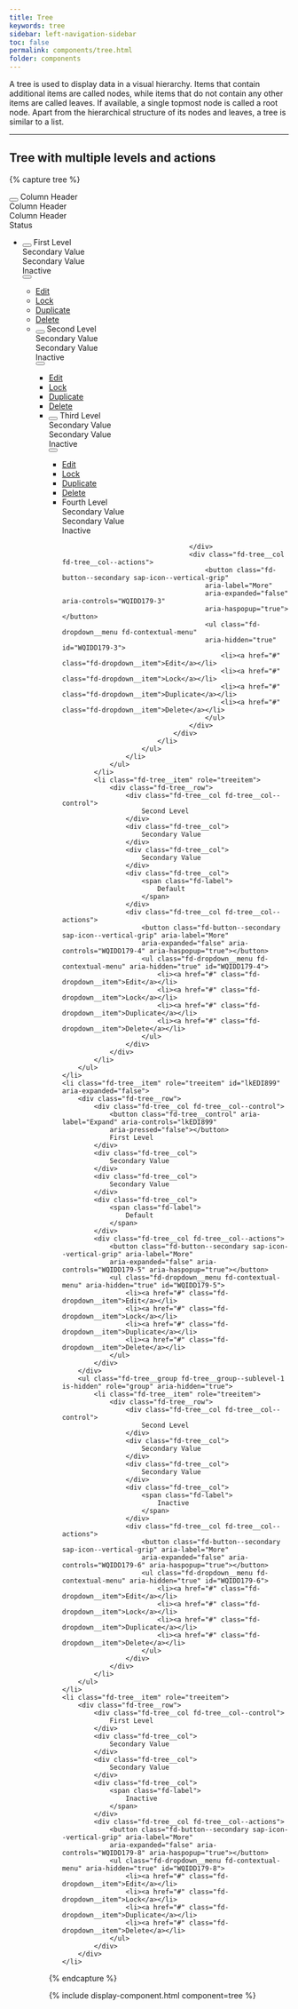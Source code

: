 ```yaml
---
title: Tree
keywords: tree
sidebar: left-navigation-sidebar
toc: false
permalink: components/tree.html
folder: components
---
```


A tree is used to display data in a visual hierarchy.
Items that contain additional items are called nodes, while items that do not contain any other items are called leaves. If available, a single topmost node is called a root node. Apart from the hierarchical structure of its nodes and leaves, a tree is similar to a list.

<hr/>

## Tree with multiple levels and actions

{% capture tree %}
<div class="fd-tree fd-tree--header">
    <div class="fd-tree__row fd-tree__row--header">
        <div class="fd-tree__col fd-tree__col--control">
            <button class="fd-tree__control" aria-label="Expand all" aria-controls="tWsod582" aria-pressed="false"></button>
            Column Header
        </div>
        <div class="fd-tree__col">
            Column Header
        </div>
        <div class="fd-tree__col">
            Column Header
        </div>
        <div class="fd-tree__col">
            Status
        </div>
        <div class="fd-tree__col fd-tree__col--actions">
        </div>
    </div>
</div>
<ul class="fd-tree" id="tWsod582" role="tree">
    <li class="fd-tree__item" role="treeitem" id="inYUX852" aria-expanded="false">
        <div class="fd-tree__row">
            <div class="fd-tree__col fd-tree__col--control">
                <button class="fd-tree__control" aria-label="Expand" aria-controls="inYUX852"
                aria-pressed="false"></button>
                First Level
            </div>
            <div class="fd-tree__col">
                Secondary Value
            </div>
            <div class="fd-tree__col">
                Secondary Value
            </div>
            <div class="fd-tree__col">
                <span class="fd-label">
                    Inactive
                </span>
            </div>
            <div class="fd-tree__col fd-tree__col--actions">
                <button class="fd-button--secondary sap-icon--vertical-grip" aria-label="More"
                aria-expanded="false" aria-controls="WQIDD179" aria-haspopup="true"></button>
                <ul class="fd-dropdown__menu fd-contextual-menu" aria-hidden="true" id="WQIDD179">
                    <li><a href="#" class="fd-dropdown__item">Edit</a></li>
                    <li><a href="#" class="fd-dropdown__item">Lock</a></li>
                    <li><a href="#" class="fd-dropdown__item">Duplicate</a></li>
                    <li><a href="#" class="fd-dropdown__item">Delete</a></li>
                </ul>
            </div>
        </div>
        <ul class="fd-tree__group fd-tree__group--sublevel-1 is-hidden" role="group" aria-hidden="true">
            <li class="fd-tree__item" role="treeitem" id="Bxd8s850" aria-expanded="false">
                <div class="fd-tree__row">
                    <div class="fd-tree__col fd-tree__col--control">
                        <button class="fd-tree__control" aria-label="Expand" aria-controls="Bxd8s850"
                        aria-pressed="false"></button>
                        Second Level
                    </div>
                    <div class="fd-tree__col">
                        Secondary Value
                    </div>
                    <div class="fd-tree__col">
                        Secondary Value
                    </div>
                    <div class="fd-tree__col">
                        <span class="fd-label">
                            Inactive
                        </span>
                    </div>
                    <div class="fd-tree__col fd-tree__col--actions">
                        <button class="fd-button--secondary sap-icon--vertical-grip" aria-label="More"
                        aria-expanded="false" aria-controls="WQIDD179-1" aria-haspopup="true"></button>
                        <ul class="fd-dropdown__menu fd-contextual-menu" aria-hidden="true" id="WQIDD179-1">
                            <li><a href="#" class="fd-dropdown__item">Edit</a></li>
                            <li><a href="#" class="fd-dropdown__item">Lock</a></li>
                            <li><a href="#" class="fd-dropdown__item">Duplicate</a></li>
                            <li><a href="#" class="fd-dropdown__item">Delete</a></li>
                        </ul>
                    </div>
                </div>
                <ul class="fd-tree__group fd-tree__group--sublevel-2 is-hidden" role="group" aria-hidden="true">
                    <li class="fd-tree__item" role="treeitem" id="qz9hB117" aria-expanded="false">
                        <div class="fd-tree__row">
                            <div class="fd-tree__col fd-tree__col--control">
                                <button class="fd-tree__control" aria-label="Expand" aria-controls="qz9hB117"
                                aria-pressed="false"></button>
                                Third Level
                            </div>
                            <div class="fd-tree__col">
                                Secondary Value
                            </div>
                            <div class="fd-tree__col">
                                Secondary Value
                            </div>
                            <div class="fd-tree__col">
                                <span class="fd-label">
                                    Inactive
                                </span>
                            </div>
                            <div class="fd-tree__col fd-tree__col--actions">
                                <button class="fd-button--secondary sap-icon--vertical-grip"
                                aria-label="More"
                                aria-expanded="false" aria-controls="WQIDD179-2"
                                aria-haspopup="true"></button>
                                <ul class="fd-dropdown__menu fd-contextual-menu"
                                aria-hidden="true" id="WQIDD179-2">
                                    <li><a href="#" class="fd-dropdown__item">Edit</a></li>
                                    <li><a href="#" class="fd-dropdown__item">Lock</a></li>
                                    <li><a href="#" class="fd-dropdown__item">Duplicate</a></li>
                                    <li><a href="#" class="fd-dropdown__item">Delete</a></li>
                                </ul>
                            </div>
                        </div>
                        <ul class="fd-tree__group fd-tree__group--sublevel-3 is-hidden"
                        role="group" aria-hidden="true">
                            <li class="fd-tree__item" role="treeitem">
                                <div class="fd-tree__row">
                                    <div class="fd-tree__col fd-tree__col--control">
                                        Fourth Level
                                    </div>
                                    <div class="fd-tree__col">
                                        Secondary Value
                                    </div>
                                    <div class="fd-tree__col">
                                        Secondary Value
                                    </div>
                                    <div class="fd-tree__col">
                                        <span class="fd-label">
                                            Inactive
                                        </span>

                                    </div>
                                    <div class="fd-tree__col fd-tree__col--actions">
                                        <button class="fd-button--secondary sap-icon--vertical-grip"
                                        aria-label="More"
                                        aria-expanded="false" aria-controls="WQIDD179-3"
                                        aria-haspopup="true"></button>
                                        <ul class="fd-dropdown__menu fd-contextual-menu"
                                        aria-hidden="true" id="WQIDD179-3">
                                            <li><a href="#" class="fd-dropdown__item">Edit</a></li>
                                            <li><a href="#" class="fd-dropdown__item">Lock</a></li>
                                            <li><a href="#" class="fd-dropdown__item">Duplicate</a></li>
                                            <li><a href="#" class="fd-dropdown__item">Delete</a></li>
                                        </ul>
                                    </div>
                                </div>
                            </li>
                        </ul>
                    </li>
                </ul>
            </li>
            <li class="fd-tree__item" role="treeitem">
                <div class="fd-tree__row">
                    <div class="fd-tree__col fd-tree__col--control">
                        Second Level
                    </div>
                    <div class="fd-tree__col">
                        Secondary Value
                    </div>
                    <div class="fd-tree__col">
                        Secondary Value
                    </div>
                    <div class="fd-tree__col">
                        <span class="fd-label">
                            Default
                        </span>
                    </div>
                    <div class="fd-tree__col fd-tree__col--actions">
                        <button class="fd-button--secondary sap-icon--vertical-grip" aria-label="More"
                        aria-expanded="false" aria-controls="WQIDD179-4" aria-haspopup="true"></button>
                        <ul class="fd-dropdown__menu fd-contextual-menu" aria-hidden="true" id="WQIDD179-4">
                            <li><a href="#" class="fd-dropdown__item">Edit</a></li>
                            <li><a href="#" class="fd-dropdown__item">Lock</a></li>
                            <li><a href="#" class="fd-dropdown__item">Duplicate</a></li>
                            <li><a href="#" class="fd-dropdown__item">Delete</a></li>
                        </ul>
                    </div>
                </div>
            </li>
        </ul>
    </li>
    <li class="fd-tree__item" role="treeitem" id="lkEDI899" aria-expanded="false">
        <div class="fd-tree__row">
            <div class="fd-tree__col fd-tree__col--control">
                <button class="fd-tree__control" aria-label="Expand" aria-controls="lkEDI899"
                aria-pressed="false"></button>
                First Level
            </div>
            <div class="fd-tree__col">
                Secondary Value
            </div>
            <div class="fd-tree__col">
                Secondary Value
            </div>
            <div class="fd-tree__col">
                <span class="fd-label">
                    Default
                </span>
            </div>
            <div class="fd-tree__col fd-tree__col--actions">
                <button class="fd-button--secondary sap-icon--vertical-grip" aria-label="More"
                aria-expanded="false" aria-controls="WQIDD179-5" aria-haspopup="true"></button>
                <ul class="fd-dropdown__menu fd-contextual-menu" aria-hidden="true" id="WQIDD179-5">
                    <li><a href="#" class="fd-dropdown__item">Edit</a></li>
                    <li><a href="#" class="fd-dropdown__item">Lock</a></li>
                    <li><a href="#" class="fd-dropdown__item">Duplicate</a></li>
                    <li><a href="#" class="fd-dropdown__item">Delete</a></li>
                </ul>
            </div>
        </div>
        <ul class="fd-tree__group fd-tree__group--sublevel-1 is-hidden" role="group" aria-hidden="true">
            <li class="fd-tree__item" role="treeitem">
                <div class="fd-tree__row">
                    <div class="fd-tree__col fd-tree__col--control">
                        Second Level
                    </div>
                    <div class="fd-tree__col">
                        Secondary Value
                    </div>
                    <div class="fd-tree__col">
                        Secondary Value
                    </div>
                    <div class="fd-tree__col">
                        <span class="fd-label">
                            Inactive
                        </span>
                    </div>
                    <div class="fd-tree__col fd-tree__col--actions">
                        <button class="fd-button--secondary sap-icon--vertical-grip" aria-label="More"
                        aria-expanded="false" aria-controls="WQIDD179-6" aria-haspopup="true"></button>
                        <ul class="fd-dropdown__menu fd-contextual-menu" aria-hidden="true" id="WQIDD179-6">
                            <li><a href="#" class="fd-dropdown__item">Edit</a></li>
                            <li><a href="#" class="fd-dropdown__item">Lock</a></li>
                            <li><a href="#" class="fd-dropdown__item">Duplicate</a></li>
                            <li><a href="#" class="fd-dropdown__item">Delete</a></li>
                        </ul>
                    </div>
                </div>
            </li>
        </ul>
    </li>
    <li class="fd-tree__item" role="treeitem">
        <div class="fd-tree__row">
            <div class="fd-tree__col fd-tree__col--control">
                First Level
            </div>
            <div class="fd-tree__col">
                Secondary Value
            </div>
            <div class="fd-tree__col">
                Secondary Value
            </div>
            <div class="fd-tree__col">
                <span class="fd-label">
                    Inactive
                </span>
            </div>
            <div class="fd-tree__col fd-tree__col--actions">
                <button class="fd-button--secondary sap-icon--vertical-grip" aria-label="More"
                aria-expanded="false" aria-controls="WQIDD179-8" aria-haspopup="true"></button>
                <ul class="fd-dropdown__menu fd-contextual-menu" aria-hidden="true" id="WQIDD179-8">
                    <li><a href="#" class="fd-dropdown__item">Edit</a></li>
                    <li><a href="#" class="fd-dropdown__item">Lock</a></li>
                    <li><a href="#" class="fd-dropdown__item">Duplicate</a></li>
                    <li><a href="#" class="fd-dropdown__item">Delete</a></li>
                </ul>
            </div>
        </div>
    </li>
</ul>
{% endcapture %}

{% include display-component.html component=tree %}
